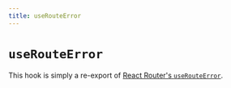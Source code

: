 ```yaml
---
title: useRouteError
---
```


# `useRouteError`

<docs-info>This hook is simply a re-export of [React Router's `useRouteError`][rr-userouteerror].</docs-info>

[rr-userouteerror]: https://reactrouter.com/hooks/use-route-error
